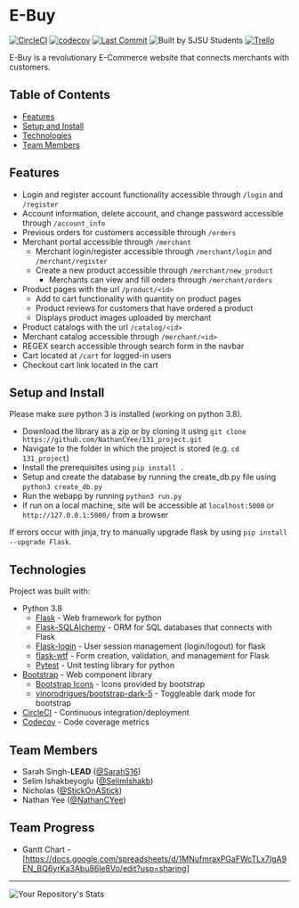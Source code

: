 # E-Buy

[![CircleCI](https://circleci.com/gh/NathanCYee/131_project/tree/master.svg?style=svg)](https://circleci.com/gh/NathanCYee/131_project/tree/master)
[![codecov](https://codecov.io/gh/NathanCYee/131_project/branch/master/graph/badge.svg?token=G6YR4ZSL9J)](https://codecov.io/gh/NathanCYee/131_project)
[![Last Commit](https://img.shields.io/github/last-commit/NathanCYee/131_project)](https://github.com/NathanCYee/131_project/commits/)
![Built by SJSU Students](https://badgen.net/badge/Built%20by/SJSU%20Students/yellow)
[![Trello](https://img.shields.io/badge/Trello-%23026AA7.svg?style=flat&logo=Trello&logoColor=white)
](https://trello.com/b/1UQLG3ci/team-13)

E-Buy is a revolutionary E-Commerce website that connects merchants with customers.

## Table of Contents

- [Features](https://github.com/NathanCYee/131_project#Features)
- [Setup and Install](https://github.com/NathanCYee/131_project#Setup-and-Install)
- [Technologies](https://github.com/NathanCYee/131_project#Technologies)
- [Team Members](https://github.com/NathanCYee/131_project#Team-Members)

## Features

- Login and register account functionality accessible through `/login` and `/register`
- Account information, delete account, and change password accessible through `/account_info`
- Previous orders for customers accessible through `/orders`
- Merchant portal accessible through `/merchant`
    - Merchant login/register accessible through `/merchant/login` and `/merchant/register`
    - Create a new product accessible through `/merchant/new_product`
        - Merchants can view and fill orders through `/merchant/orders`
- Product pages with the url `/product/<id>`
    - Add to cart functionality with quantity on product pages
    - Product reviews for customers that have ordered a product
    - Displays product images uploaded by merchant
- Product catalogs with the url `/catalog/<id>`
- Merchant catalog accessible through `/merchant/<id>`
- REGEX search accessible through search form in the navbar
- Cart located at `/cart` for logged-in users
- Checkout cart link located in the cart

## Setup and Install

Please make sure python 3 is installed (working on python 3.8).

- Download the library as a zip or by cloning it using `git clone https://github.com/NathanCYee/131_project.git`
- Navigate to the folder in which the project is stored (e.g. `cd 131_project`)
- Install the prerequisites using `pip install .`
- Setup and create the database by running the create_db.py file using ``python3 create_db.py``
- Run the webapp by running `python3 run.py`
- If run on a local machine, site will be accessible at `localhost:5000` or `http://127.0.0.1:5000/` from a browser

If errors occur with jinja, try to manually upgrade flask by using `pip install --upgrade Flask`.

## Technologies

Project was built with:

- Python 3.8
    - [Flask](https://github.com/pallets/flask) - Web framework for python
    - [Flask-SQLAlchemy](https://github.com/pallets-eco/flask-sqlalchemy) - ORM for SQL databases that connects with
      Flask
    - [Flask-login](https://github.com/maxcountryman/flask-login) - User session management (login/logout) for flask
    - [flask-wtf](https://github.com/wtforms/flask-wtf) - Form creation, validation, and management for Flask
    - [Pytest](https://github.com/pytest-dev/pytest) - Unit testing library for python
- [Bootstrap](https://github.com/twbs/bootstrap) - Web component library
    - [Bootstrap Icons](https://github.com/twbs/icons) - Icons provided by bootstrap
    - [vinorodrigues/bootstrap-dark-5](https://github.com/vinorodrigues/bootstrap-dark-5) - Toggleable dark mode for
      bootstrap
- [CircleCI](https://circleci.com/) - Continuous integration/deployment
- [Codecov](https://about.codecov.io/) - Code coverage metrics

## Team Members

- Sarah Singh-**LEAD** ([@SarahS16](https://github.com/SarahS16))
- Selim Ishakbeyoglu ([@SelimIshakb](https://github.com/SelimIshakb))
- Nicholas ([@StickOnAStick](https://github.com/StickOnAStick))
- Nathan Yee ([@NathanCYee](https://github.com/NathanCYee))

## Team Progress

- Gantt Chart - [https://docs.google.com/spreadsheets/d/1MNufmraxPGaFWcTLx7IgA9EN_BQ6yrKa3Abu86le8Vo/edit?usp=sharing]

---
![Your Repository's Stats](https://contrib.rocks/image?repo=NathanCYee/131_project)